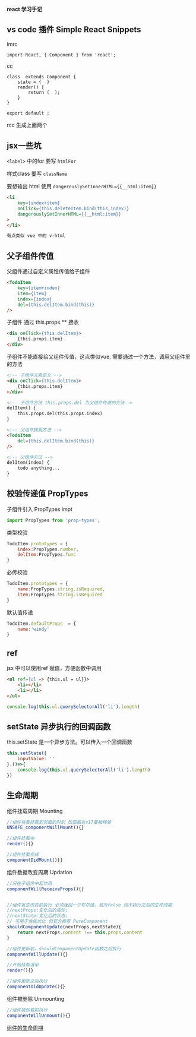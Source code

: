 #### react 学习手记

## vs code 插件 Simple React Snippets
imrc
```
import React, { Component } from 'react';
```

cc
```
class  extends Component {
    state = {  }
    render() { 
        return (  );
    }
}
 
export default ;
```
rcc 生成上面两个

## jsx一些坑
`<label>` 中的for 要写 `htmlFor`

样式class 要写 `className`

要想输出 html 使用 `dangerouslySetInnerHTML={{__html:item}}` 

``` html
<li 
    key={index+item}
    onClick={this.deleteItem.bind(this,index)}
    dangerouslySetInnerHTML={{__html:item}}
>
</li>

有点类似 vue 中的 v-html
```

## 父子组件传值

父组件通过自定义属性传值给子组件 

```html
<TodoItem 
    key={item+index}
    item={item}
    index={index}
    del={this.delItem.bind(this)}
/>
```

子组件 通过 this.props.** 接收

```html
<div onClick={this.delItem}>
    {this.props.item}
</div>
```

子组件不能直接给父组件传值，这点类似vue. 需要通过一个方法，调用父组件里的方法

```html
<!-- 子组件元素定义 -->
<div onClick={this.delItem}>
    {this.props.item}
</div>

<!-- 子组件方法 this.props.del 为父组件传递的方法-->
delItem() {
    this.props.del(this.props.index) 
}

<!-- 父组件接受方法 -->
<TodoItem 
    del={this.delItem.bind(this)}
/>

<!-- 父组件方法 -->
delItem(index) {
    todo anything...
}
```

## 校验传递值 PropTypes
子组件引入 PropTypes
impt
```javascript
import PropTypes from 'prop-types';
```

类型校验
```javascript
TodoItem.prototypes = {
    index:PropTypes.number,
    delItem:PropTypes.func
}
```

必传校验
```javascript
TodoItem.prototypes = {
    name:PropTypes.string.isRequired,
    item:PropTypes.string.isRequired
}
```

默认值传递

```javascript
TodoItem.defaultProps  = {
    name:'windy'
}
```

## ref

jsx 中可以使用ref 赋值，方便函数中调用

```html
<ul ref={ul => {this.ul = ul}}>
    <li></li>
    <li></li>
</ul>
```

```javascript
console.log(this.ul.querySelectorAll('li').length)
```

## setState 异步执行的回调函数

this.setState 是一个异步方法。可以传入一个回调函数

```javascript
this.setState({
    inputValue: ''
},()=>{
    console.log(this.ul.querySelectorAll('li').length)
})
```

## 生命周期

组件挂载周期 Mounting
```javascript
//组件将要挂载到页面的时刻 改函数在v17要被移除
UNSAFE_componentWillMount(){}

//组件挂载中
render(){}

//组件挂载完成
componentDidMount(){}

```

组件数据改变周期 Updation

```javascript
//只在子组件中起作用
componentWillReceiveProps(){}


//组件发生改变前执行 必须返回一个布尔值，若为false 则不执行之后的生命周期
//nextProps:变化后的属性;
//nextState:变化后的状态;
// 可用于性能优化 但官方推荐 PureComponent
shouldComponentUpdate(nextProps,nextState){
    return nextProps.content !== this.props.content
}

//组件更新前，shouldComponentUpdate函数之后执行
componentWillUpdate(){}

//开始挂载渲染
render(){}

//组件更新之后执行
componentDidUpdate(){}

```

组件被删除 Unmounting
```javascript
//组件被卸载前执行
componentWillUnmount(){}
```

[组件的生命周期](https://zh-hans.reactjs.org/docs/react-component.html#the-component-lifecycle)

